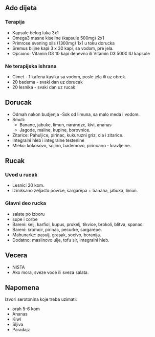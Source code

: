
## Ado dijeta

### Terapija

- Kapsule belog luka 3x1
- Omega3 masne kiseline (kapsule 500mg) 2x1 
- Primrose evening oils (1300mg) 1x1 u toku dorucka
- Sremus biljne kapi 3 x 30 kapi, sa vodom, pre jela.
- Opciono: Vitamin D3 10 kapi denevno ili Vitamin D3 5000 IU kapsule

### Ne terapijska ishrana
- Cimet - 1 kafena kasika sa vodom, posle jela ili uz obrok.
- 20 badema - svaki dan uz dorucak
- 20 lesnika - svaki dan uz rucak


## Dorucak
- Odmah nakon budjenja -Sok od limuna, sa malo meda i vodom.
- Smuti:
    - Banane, jabuke, limun, narandze, kivi, ananas
    - Jagode, maline, kupine, borovnice.
- Zitarice: Pahuljice, pirinac, kukuruzni griz, cia i zitarice.
- Integralni hleb i integralne testenine
- Mleko: kokosovo, sojino, bademovo, pirincano - kravlje ne.

## Rucak

### Uvod u rucak
- Lesnici 20 kom.
- izmiksano zeljasto povrce, sargarepa + banana, jabuka, limun.

### Glavni deo rucka
- salate po izboru
- supe i corbe 
- Bareni: kelj, karfiol, kupus, prokelj, tikvice, brokoli, blitva, spanac.
- Bareni: kromoir, pirinac, pecurke, sargarepe.
- Mahunarke: pasulj, grasak, socivo, boranija.
- Dodatno: maslinovo ulje, tofu sir, integralni hleb.

## Vecera
- NISTA
- Ako mora, sveze voce ili sveza salata.

## Napomena

Izvori serotonina koje treba uzimati:
- orah 5-6 kom
- Ananas
- Kiwi
- Sljiva
- Paradajz
